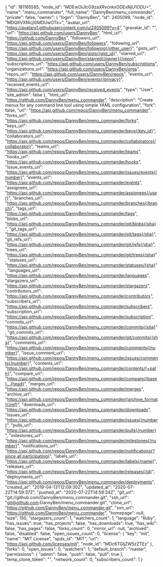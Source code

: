 {
"id": 181165585,
"node_id": "MDEwOlJlcG9zaXRvcnkxODExNjU1ODU=",
"name": "menu_commander",
"full_name": "DannyBen/menu_commander",
"private": false,
"owner": {
"login": "DannyBen",
"id": 2405099,
"node_id": "MDQ6VXNlcjI0MDUwOTk=",
"avatar_url": "https://avatars1.githubusercontent.com/u/2405099?v=4",
"gravatar_id": "",
"url": "https://api.github.com/users/DannyBen",
"html_url": "https://github.com/DannyBen",
"followers_url": "https://api.github.com/users/DannyBen/followers",
"following_url": "https://api.github.com/users/DannyBen/following{/other_user}",
"gists_url": "https://api.github.com/users/DannyBen/gists{/gist_id}",
"starred_url": "https://api.github.com/users/DannyBen/starred{/owner}{/repo}",
"subscriptions_url": "https://api.github.com/users/DannyBen/subscriptions",
"organizations_url": "https://api.github.com/users/DannyBen/orgs",
"repos_url": "https://api.github.com/users/DannyBen/repos",
"events_url": "https://api.github.com/users/DannyBen/events{/privacy}",
"received_events_url": "https://api.github.com/users/DannyBen/received_events",
"type": "User",
"site_admin": false
},
"html_url": "https://github.com/DannyBen/menu_commander",
"description": "Create menus for any command line tool using simple YAML configuration",
"fork": false,
"url": "https://api.github.com/repos/DannyBen/menu_commander",
"forks_url": "https://api.github.com/repos/DannyBen/menu_commander/forks",
"keys_url": "https://api.github.com/repos/DannyBen/menu_commander/keys{/key_id}",
"collaborators_url": "https://api.github.com/repos/DannyBen/menu_commander/collaborators{/collaborator}",
"teams_url": "https://api.github.com/repos/DannyBen/menu_commander/teams",
"hooks_url": "https://api.github.com/repos/DannyBen/menu_commander/hooks",
"issue_events_url": "https://api.github.com/repos/DannyBen/menu_commander/issues/events{/number}",
"events_url": "https://api.github.com/repos/DannyBen/menu_commander/events",
"assignees_url": "https://api.github.com/repos/DannyBen/menu_commander/assignees{/user}",
"branches_url": "https://api.github.com/repos/DannyBen/menu_commander/branches{/branch}",
"tags_url": "https://api.github.com/repos/DannyBen/menu_commander/tags",
"blobs_url": "https://api.github.com/repos/DannyBen/menu_commander/git/blobs{/sha}",
"git_tags_url": "https://api.github.com/repos/DannyBen/menu_commander/git/tags{/sha}",
"git_refs_url": "https://api.github.com/repos/DannyBen/menu_commander/git/refs{/sha}",
"trees_url": "https://api.github.com/repos/DannyBen/menu_commander/git/trees{/sha}",
"statuses_url": "https://api.github.com/repos/DannyBen/menu_commander/statuses/{sha}",
"languages_url": "https://api.github.com/repos/DannyBen/menu_commander/languages",
"stargazers_url": "https://api.github.com/repos/DannyBen/menu_commander/stargazers",
"contributors_url": "https://api.github.com/repos/DannyBen/menu_commander/contributors",
"subscribers_url": "https://api.github.com/repos/DannyBen/menu_commander/subscribers",
"subscription_url": "https://api.github.com/repos/DannyBen/menu_commander/subscription",
"commits_url": "https://api.github.com/repos/DannyBen/menu_commander/commits{/sha}",
"git_commits_url": "https://api.github.com/repos/DannyBen/menu_commander/git/commits{/sha}",
"comments_url": "https://api.github.com/repos/DannyBen/menu_commander/comments{/number}",
"issue_comment_url": "https://api.github.com/repos/DannyBen/menu_commander/issues/comments{/number}",
"contents_url": "https://api.github.com/repos/DannyBen/menu_commander/contents/{+path}",
"compare_url": "https://api.github.com/repos/DannyBen/menu_commander/compare/{base}...{head}",
"merges_url": "https://api.github.com/repos/DannyBen/menu_commander/merges",
"archive_url": "https://api.github.com/repos/DannyBen/menu_commander/{archive_format}{/ref}",
"downloads_url": "https://api.github.com/repos/DannyBen/menu_commander/downloads",
"issues_url": "https://api.github.com/repos/DannyBen/menu_commander/issues{/number}",
"pulls_url": "https://api.github.com/repos/DannyBen/menu_commander/pulls{/number}",
"milestones_url": "https://api.github.com/repos/DannyBen/menu_commander/milestones{/number}",
"notifications_url": "https://api.github.com/repos/DannyBen/menu_commander/notifications{?since,all,participating}",
"labels_url": "https://api.github.com/repos/DannyBen/menu_commander/labels{/name}",
"releases_url": "https://api.github.com/repos/DannyBen/menu_commander/releases{/id}",
"deployments_url": "https://api.github.com/repos/DannyBen/menu_commander/deployments",
"created_at": "2019-04-13T12:09:30Z",
"updated_at": "2020-07-22T14:59:37Z",
"pushed_at": "2020-07-22T14:59:34Z",
"git_url": "git://github.com/DannyBen/menu_commander.git",
"ssh_url": "git@github.com:DannyBen/menu_commander.git",
"clone_url": "https://github.com/DannyBen/menu_commander.git",
"svn_url": "https://github.com/DannyBen/menu_commander",
"homepage": null,
"size": 150,
"stargazers_count": 1,
"watchers_count": 1,
"language": "Ruby",
"has_issues": true,
"has_projects": false,
"has_downloads": true,
"has_wiki": false,
"has_pages": false,
"forks_count": 0,
"mirror_url": null,
"archived": false,
"disabled": false,
"open_issues_count": 0,
"license": {
"key": "mit",
"name": "MIT License",
"spdx_id": "MIT",
"url": "https://api.github.com/licenses/mit",
"node_id": "MDc6TGljZW5zZTEz"
},
"forks": 0,
"open_issues": 0,
"watchers": 1,
"default_branch": "master",
"permissions": {
"admin": false,
"push": false,
"pull": true
},
"temp_clone_token": "",
"network_count": 0,
"subscribers_count": 1
}
